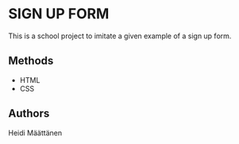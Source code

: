 # SIGN UP FORM

This is a school project to imitate a given example of a sign up form.

## Methods

- HTML
- CSS

## Authors

Heidi Määttänen
